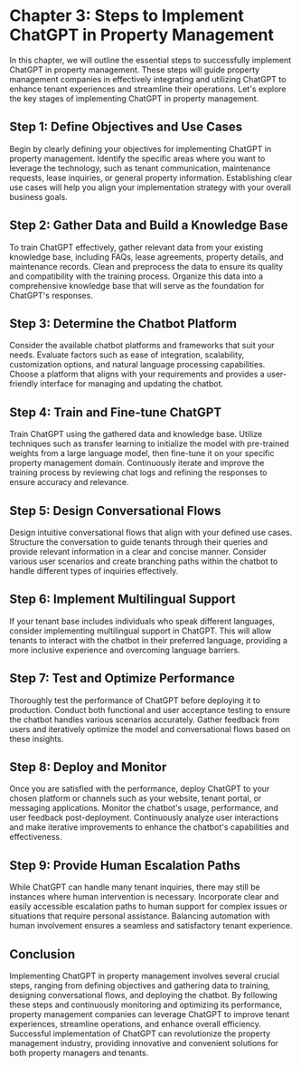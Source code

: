 Chapter 3: Steps to Implement ChatGPT in Property Management
============================================================

In this chapter, we will outline the essential steps to successfully implement ChatGPT in property management. These steps will guide property management companies in effectively integrating and utilizing ChatGPT to enhance tenant experiences and streamline their operations. Let's explore the key stages of implementing ChatGPT in property management.

Step 1: Define Objectives and Use Cases
---------------------------------------

Begin by clearly defining your objectives for implementing ChatGPT in property management. Identify the specific areas where you want to leverage the technology, such as tenant communication, maintenance requests, lease inquiries, or general property information. Establishing clear use cases will help you align your implementation strategy with your overall business goals.

Step 2: Gather Data and Build a Knowledge Base
----------------------------------------------

To train ChatGPT effectively, gather relevant data from your existing knowledge base, including FAQs, lease agreements, property details, and maintenance records. Clean and preprocess the data to ensure its quality and compatibility with the training process. Organize this data into a comprehensive knowledge base that will serve as the foundation for ChatGPT's responses.

Step 3: Determine the Chatbot Platform
--------------------------------------

Consider the available chatbot platforms and frameworks that suit your needs. Evaluate factors such as ease of integration, scalability, customization options, and natural language processing capabilities. Choose a platform that aligns with your requirements and provides a user-friendly interface for managing and updating the chatbot.

Step 4: Train and Fine-tune ChatGPT
-----------------------------------

Train ChatGPT using the gathered data and knowledge base. Utilize techniques such as transfer learning to initialize the model with pre-trained weights from a large language model, then fine-tune it on your specific property management domain. Continuously iterate and improve the training process by reviewing chat logs and refining the responses to ensure accuracy and relevance.

Step 5: Design Conversational Flows
-----------------------------------

Design intuitive conversational flows that align with your defined use cases. Structure the conversation to guide tenants through their queries and provide relevant information in a clear and concise manner. Consider various user scenarios and create branching paths within the chatbot to handle different types of inquiries effectively.

Step 6: Implement Multilingual Support
--------------------------------------

If your tenant base includes individuals who speak different languages, consider implementing multilingual support in ChatGPT. This will allow tenants to interact with the chatbot in their preferred language, providing a more inclusive experience and overcoming language barriers.

Step 7: Test and Optimize Performance
-------------------------------------

Thoroughly test the performance of ChatGPT before deploying it to production. Conduct both functional and user acceptance testing to ensure the chatbot handles various scenarios accurately. Gather feedback from users and iteratively optimize the model and conversational flows based on these insights.

Step 8: Deploy and Monitor
--------------------------

Once you are satisfied with the performance, deploy ChatGPT to your chosen platform or channels such as your website, tenant portal, or messaging applications. Monitor the chatbot's usage, performance, and user feedback post-deployment. Continuously analyze user interactions and make iterative improvements to enhance the chatbot's capabilities and effectiveness.

Step 9: Provide Human Escalation Paths
--------------------------------------

While ChatGPT can handle many tenant inquiries, there may still be instances where human intervention is necessary. Incorporate clear and easily accessible escalation paths to human support for complex issues or situations that require personal assistance. Balancing automation with human involvement ensures a seamless and satisfactory tenant experience.

Conclusion
----------

Implementing ChatGPT in property management involves several crucial steps, ranging from defining objectives and gathering data to training, designing conversational flows, and deploying the chatbot. By following these steps and continuously monitoring and optimizing its performance, property management companies can leverage ChatGPT to improve tenant experiences, streamline operations, and enhance overall efficiency. Successful implementation of ChatGPT can revolutionize the property management industry, providing innovative and convenient solutions for both property managers and tenants.
